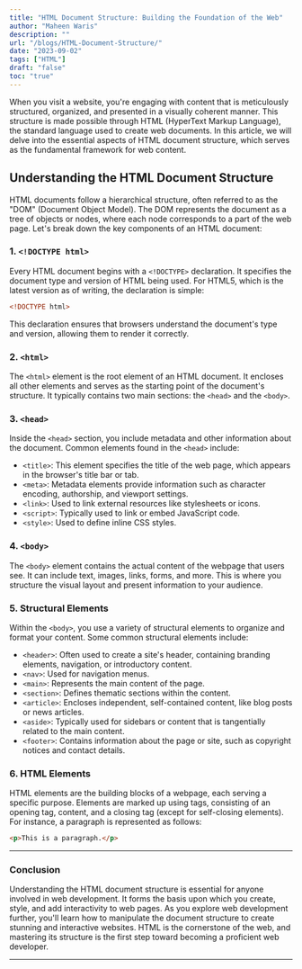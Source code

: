 ```yaml
---
title: "HTML Document Structure: Building the Foundation of the Web"
author: "Maheen Waris"
description: ""
url: "/blogs/HTML-Document-Structure/"
date: "2023-09-02"
tags: ["HTML"]
draft: "false"
toc: "true"
---
```


When you visit a website, you're engaging with content that is meticulously structured, organized, and presented in a visually coherent manner. This structure is made possible through HTML (HyperText Markup Language), the standard language used to create web documents. In this article, we will delve into the essential aspects of HTML document structure, which serves as the fundamental framework for web content.

## Understanding the HTML Document Structure

HTML documents follow a hierarchical structure, often referred to as the "DOM" (Document Object Model). The DOM represents the document as a tree of objects or nodes, where each node corresponds to a part of the web page. Let's break down the key components of an HTML document:

### 1. `<!DOCTYPE html>`

Every HTML document begins with a `<!DOCTYPE>` declaration. It specifies the document type and version of HTML being used. For HTML5, which is the latest version as of writing, the declaration is simple:

```html
<!DOCTYPE html>
```

This declaration ensures that browsers understand the document's type and version, allowing them to render it correctly.

### 2. `<html>`

The `<html>` element is the root element of an HTML document. It encloses all other elements and serves as the starting point of the document's structure. It typically contains two main sections: the `<head>` and the `<body>`.

### 3. `<head>`

Inside the `<head>` section, you include metadata and other information about the document. Common elements found in the `<head>` include:

- `<title>`: This element specifies the title of the web page, which appears in the browser's title bar or tab.
- `<meta>`: Metadata elements provide information such as character encoding, authorship, and viewport settings.
- `<link>`: Used to link external resources like stylesheets or icons.
- `<script>`: Typically used to link or embed JavaScript code.
- `<style>`: Used to define inline CSS styles.

### 4. `<body>`

The `<body>` element contains the actual content of the webpage that users see. It can include text, images, links, forms, and more. This is where you structure the visual layout and present information to your audience.

### 5. Structural Elements

Within the `<body>`, you use a variety of structural elements to organize and format your content. Some common structural elements include:

- `<header>`: Often used to create a site's header, containing branding elements, navigation, or introductory content.
- `<nav>`: Used for navigation menus.
- `<main>`: Represents the main content of the page.
- `<section>`: Defines thematic sections within the content.
- `<article>`: Encloses independent, self-contained content, like blog posts or news articles.
- `<aside>`: Typically used for sidebars or content that is tangentially related to the main content.
- `<footer>`: Contains information about the page or site, such as copyright notices and contact details.

### 6. HTML Elements

HTML elements are the building blocks of a webpage, each serving a specific purpose. Elements are marked up using tags, consisting of an opening tag, content, and a closing tag (except for self-closing elements). For instance, a paragraph is represented as follows:

```html
<p>This is a paragraph.</p>
```

<hr>

### Conclusion

Understanding the HTML document structure is essential for anyone involved in web development. It forms the basis upon which you create, style, and add interactivity to web pages. As you explore web development further, you'll learn how to manipulate the document structure to create stunning and interactive websites. HTML is the cornerstone of the web, and mastering its structure is the first step toward becoming a proficient web developer.

<script src="https://utteranc.es/client.js"
        repo="maheenwaris/Website"
        issue-term="pathname"
        theme="github-dark"
        crossorigin="anonymous"
        async>
</script>

---
